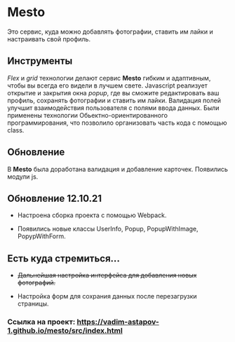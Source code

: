 # Mesto

Это сервис, куда можно добавлять фотографии, ставить им лайки и настраивать свой профиль.

## Инструменты

_Flex_ и _grid_ технологии делают сервис **Mesto** гибким и адаптивным, чтобы вы всегда его видели в лучшем свете.
Javascript реализует открытие и закрытия окна _popup_, где вы сможите редактировать ваш профиль, сохранять фотографии и ставить им лайки.
Валидация полей улучшит взаимодействия пользователя с полями ввода данных. Были применены технологии Обьектно-ориентированного программирования, что
позволило организовать часть кода с помощью class.

## Обновление

В **Mesto** была доработана валидация и добавление карточек. Появились модули js.

## Обновление 12.10.21

+ Настроена сборка проекта с помощью Webpack.

+ Появились новые классы UserInfo, Popup, PopupWithImage, PopypWithForm.

## Есть куда стремиться...

+ ~~Дальнейшая настройка интерфейса для добавления новых фотографий.~~

+ Настройка форм для сохрания данных после перезагрузки страницы.

### Ссылка на проект:  https://vadim-astapov-1.github.io/mesto/src/index.html
